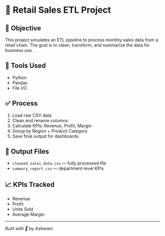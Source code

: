 # 🛒 Retail Sales ETL Project

## 📌 Objective
This project simulates an ETL pipeline to process monthly sales data from a retail chain. The goal is to clean, transform, and summarize the data for business use.

## 🔧 Tools Used
- Python
- Pandas
- File I/O

## ✅ Process
1. Load raw CSV data
2. Clean and rename columns
3. Calculate KPIs: Revenue, Profit, Margin
4. Group by Region + Product Category
5. Save final output for dashboards

## 📂 Output Files
- `cleaned_sales_data.csv` — fully processed file
- `summary_report.csv` — department-level KPIs

## 📈 KPIs Tracked
- Revenue
- Profit
- Units Sold
- Average Margin

---

*Built with 💪 by Ashwani*
